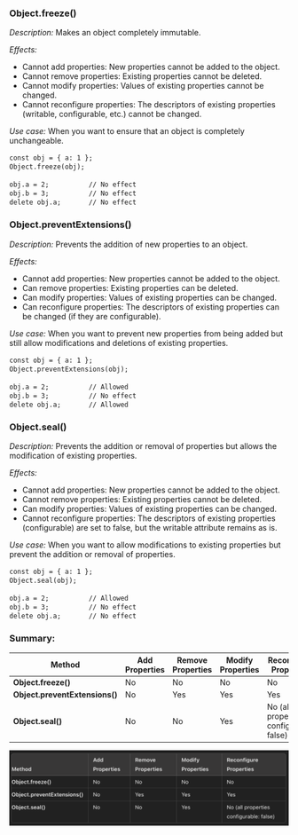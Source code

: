 ### Object.freeze()

_Description:_ Makes an object completely immutable.

_Effects:_

- Cannot add properties: New properties cannot be added to the object.
- Cannot remove properties: Existing properties cannot be deleted.
- Cannot modify properties: Values of existing properties cannot be changed.
- Cannot reconfigure properties: The descriptors of existing properties (writable, configurable, etc.) cannot be changed.

_Use case:_ When you want to ensure that an object is completely unchangeable.

```
const obj = { a: 1 };
Object.freeze(obj);

obj.a = 2;          // No effect
obj.b = 3;          // No effect
delete obj.a;       // No effect
```

### Object.preventExtensions()

_Description:_ Prevents the addition of new properties to an object.

_Effects:_

- Cannot add properties: New properties cannot be added to the object.
- Can remove properties: Existing properties can be deleted.
- Can modify properties: Values of existing properties can be changed.
- Can reconfigure properties: The descriptors of existing properties can be changed (if they are configurable).

_Use case:_ When you want to prevent new properties from being added but still allow modifications and deletions of existing properties.

```
const obj = { a: 1 };
Object.preventExtensions(obj);

obj.a = 2;          // Allowed
obj.b = 3;          // No effect
delete obj.a;       // Allowed

```

### Object.seal()

_Description:_ Prevents the addition or removal of properties but allows the modification of existing properties.

_Effects:_

- Cannot add properties: New properties cannot be added to the object.
- Cannot remove properties: Existing properties cannot be deleted.
- Can modify properties: Values of existing properties can be changed.
- Cannot reconfigure properties: The descriptors of existing properties (configurable) are set to false, but the writable attribute remains as is.

_Use case:_ When you want to allow modifications to existing properties but prevent the addition or removal of properties.

```
const obj = { a: 1 };
Object.seal(obj);

obj.a = 2;          // Allowed
obj.b = 3;          // No effect
delete obj.a;       // No effect

```

### Summary:

| Method                         | Add Properties | Remove Properties | Modify Properties | Reconfigure Properties                  |
| ------------------------------ | -------------- | ----------------- | ----------------- | --------------------------------------- |
| **Object.freeze()**            | No             | No                | No                | No                                      |
| **Object.preventExtensions()** | No             | Yes               | Yes               | Yes                                     |
| **Object.seal()**              | No             | No                | Yes               | No (all properties configurable: false) |

![Alt text](image.png)
